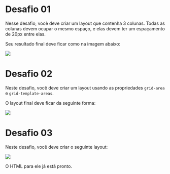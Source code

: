 # Desafio 01

Nesse desafio, você deve criar um layout que contenha 3 colunas. Todas as colunas devem ocupar o mesmo espaço, e elas devem ter um espaçamento de 20px entre elas.

Seu resultado final deve ficar como na imagem abaixo:

![](https://i.imgur.com/eynCqC7.png)

# Desafio 02

Neste desafio, você deve criar um layout usando as propriedades `grid-area` e `grid-template-areas`.

O layout final deve ficar da seguinte forma:

![](https://i.imgur.com/vvfdvqP.png)

# Desafio 03

Neste desafio, você deve criar o seguinte layout:

![](https://i.imgur.com/MADzKY1.png)

O HTML para ele já está pronto.

